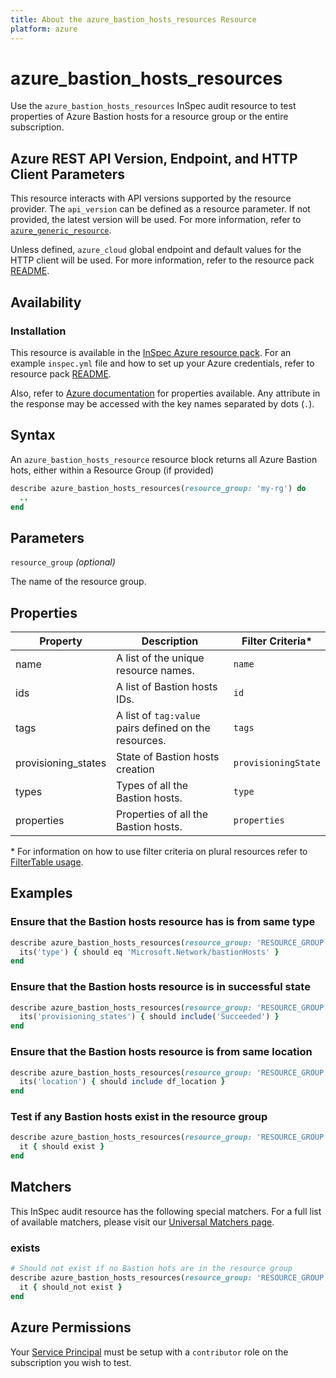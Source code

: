 ```yaml
---
title: About the azure_bastion_hosts_resources Resource
platform: azure
---
```


# azure_bastion_hosts_resources

Use the `azure_bastion_hosts_resources` InSpec audit resource to test properties of Azure Bastion hosts for a resource group or the entire subscription.

## Azure REST API Version, Endpoint, and HTTP Client Parameters

This resource interacts with API versions supported by the resource provider.
The `api_version` can be defined as a resource parameter.
If not provided, the latest version will be used.
For more information, refer to [`azure_generic_resource`](azure_generic_resource.md).

Unless defined, `azure_cloud` global endpoint and default values for the HTTP client will be used.
For more information, refer to the resource pack [README](../../README.md).

## Availability

### Installation

This resource is available in the [InSpec Azure resource pack](https://github.com/inspec/inspec-azure).
For an example `inspec.yml` file and how to set up your Azure credentials, refer to resource pack [README](../../README.md#Service-Principal).

Also, refer to [Azure documentation](https://docs.microsoft.com/en-us/rest/api/virtualnetwork/bastion-hosts/list) for  properties available.
Any attribute in the response may be accessed with the key names separated by dots (`.`).
## Syntax

An `azure_bastion_hosts_resource` resource block returns all Azure Bastion hots, either within a Resource Group (if provided)

```ruby
describe azure_bastion_hosts_resources(resource_group: 'my-rg') do
  ..
end
```

## Parameters

`resource_group` _(optional)_

The name of the resource group.

## Properties

|Property             | Description                                                                          | Filter Criteria<superscript>*</superscript> |
|---------------------|--------------------------------------------------------------------------------------|---------------------------------------------|
| name                | A list of the unique resource names.                                                 | `name`                                      |
| ids                 | A list of Bastion hosts IDs.                                                         | `id`                                        |
| tags                | A list of `tag:value` pairs defined on the resources.                                | `tags`                                      |
| provisioning_states | State of Bastion hosts creation                                                      | `provisioningState`                         |
| types               | Types of all the Bastion hosts.                                                      | `type`                                      |
| properties          | Properties of all the Bastion hosts.                                                 | `properties`                                |

<superscript>*</superscript> For information on how to use filter criteria on plural resources refer to [FilterTable usage](https://github.com/inspec/inspec/blob/master/dev-docs/filtertable-usage.md).

## Examples

### Ensure that the Bastion hosts resource has is from same type

```ruby
describe azure_bastion_hosts_resources(resource_group: 'RESOURCE_GROUP') do
  its('type') { should eq 'Microsoft.Network/bastionHosts' }
end
```
### Ensure that the Bastion hosts resource is in successful state

```ruby
describe azure_bastion_hosts_resources(resource_group: 'RESOURCE_GROUP') do
  its('provisioning_states') { should include('Succeeded') }
end
```

### Ensure that the Bastion hosts resource is from same location

```ruby
describe azure_bastion_hosts_resources(resource_group: 'RESOURCE_GROUP') do
  its('location') { should include df_location }
end
```

### Test if any Bastion hosts exist in the resource group

```ruby
describe azure_bastion_hosts_resources(resource_group: 'RESOURCE_GROUP') do
  it { should exist }
end
```

## Matchers

This InSpec audit resource has the following special matchers. For a full list of available matchers, please visit our [Universal Matchers page](https://www.inspec.io/docs/reference/matchers/).

### exists

```ruby
# Should not exist if no Bastion hots are in the resource group
describe azure_bastion_hosts_resources(resource_group: 'RESOURCE_GROUP') do
  it { should_not exist }
end
```

## Azure Permissions

Your [Service Principal](https://docs.microsoft.com/en-us/azure/azure-resource-manager/resource-group-create-service-principal-portal) must be setup with a `contributor` role on the subscription you wish to test.
